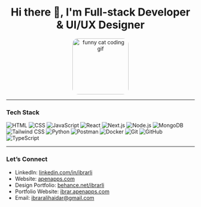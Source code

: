 <h1 align="center">Hi there 👋, I'm Full-stack Developer & UI/UX Designer</h1>

<p align="center">
  <img src="https://media.giphy.com/media/bcKmIWkUMCjVm/giphy.gif" width="150" alt="funny cat coding gif" style="border-radius: 15px;" />
</p>

---


### Tech Stack

![HTML](https://img.shields.io/badge/-HTML5-E34F26?style=flat&logo=html5&logoColor=white)
![CSS](https://img.shields.io/badge/-CSS3-1572B6?style=flat&logo=css3)
![JavaScript](https://img.shields.io/badge/-JavaScript-F7DF1E?style=flat&logo=javascript&logoColor=black)
![React](https://img.shields.io/badge/-React-61DAFB?style=flat&logo=react&logoColor=black)
![Next.js](https://img.shields.io/badge/-Next.js-000000?style=flat&logo=next.js&logoColor=white)
![Node.js](https://img.shields.io/badge/-Node.js-339933?style=flat&logo=node.js&logoColor=white)
![MongoDB](https://img.shields.io/badge/-MongoDB-47A248?style=flat&logo=mongodb&logoColor=white)
![Tailwind CSS](https://img.shields.io/badge/-Tailwind_CSS-38B2AC?style=flat&logo=tailwind-css&logoColor=white)
![Python](https://img.shields.io/badge/-Python-3776AB?style=flat&logo=python&logoColor=white)
![Postman](https://img.shields.io/badge/-Postman-FF6C37?style=flat&logo=postman&logoColor=white)
![Docker](https://img.shields.io/badge/-Docker-2496ED?style=flat&logo=docker&logoColor=white)
![Git](https://img.shields.io/badge/-Git-F05032?style=flat&logo=git&logoColor=white)
![GitHub](https://img.shields.io/badge/-GitHub-181717?style=flat&logo=github&logoColor=white)
![TypeScript](https://img.shields.io/badge/-TypeScript-181717?style=flat&logo=typescript&logoColor=white)


---

### Let’s Connect

- LinkedIn: [linkedin.com/in/ibrarli](https://linkedin.com/in/ibrarli)
- Website: [apenapps.com](https://apenapps.com)
- Design Portfolio: [behance.net/ibrarli](https://behance.net/ibrarli)
- Portfolio Website: [ibrar.apenapps.com](https://ibrar.apenapps.com)
- Email: [ibraralihaidar@gmail.com](mailto:ibraralihaidar@gmail.com)

